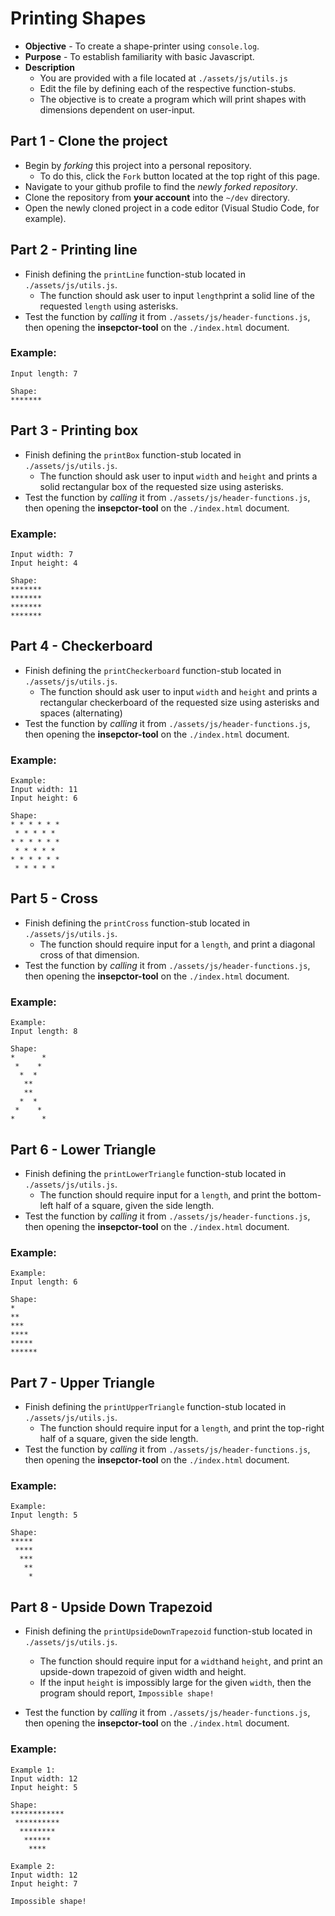 # Printing Shapes

* **Objective** - To create a shape-printer using `console.log`.
* **Purpose** - To establish familiarity with basic Javascript.
* **Description**
    * You are provided with a file located at `./assets/js/utils.js`
    * Edit the file by defining each of the respective function-stubs.
    * The objective is to create a program which will print shapes with dimensions dependent on user-input.



## Part 1 - Clone the project

* Begin by _forking_ this project into a personal repository.
   * To do this, click the `Fork` button located at the top right of this page.
* Navigate to your github profile to find the _newly forked repository_.
* Clone the repository from **your account** into the `~/dev` directory.
* Open the newly cloned project in a code editor (Visual Studio Code, for example).


## Part 2 - Printing line
* Finish defining the `printLine` function-stub located in `./assets/js/utils.js`.
	* The function should ask user to input `length`print a solid line of the requested `length` using asterisks.
* Test the function by _calling_ it from `./assets/js/header-functions.js`, then opening the **insepctor-tool** on the `./index.html` document.

### Example:


```
Input length: 7

Shape:
*******

```




## Part 3 - Printing box
* Finish defining the `printBox` function-stub located in `./assets/js/utils.js`.
	* The function should ask user to input `width` and `height` and prints a solid rectangular box of the requested size using asterisks.
* Test the function by _calling_ it from `./assets/js/header-functions.js`, then opening the **insepctor-tool** on the `./index.html` document.

### Example:

```
Input width: 7
Input height: 4

Shape:
*******
*******
*******
*******
```


## Part 4 - Checkerboard
* Finish defining the `printCheckerboard` function-stub located in `./assets/js/utils.js`.
	* The function should ask user to input `width` and `height` and prints a rectangular checkerboard of the requested size using asterisks and spaces (alternating)
* Test the function by _calling_ it from `./assets/js/header-functions.js`, then opening the **insepctor-tool** on the `./index.html` document.

### Example:

```
Example:
Input width: 11
Input height: 6

Shape:
* * * * * *
 * * * * * 
* * * * * *
 * * * * *
* * * * * *
 * * * * *
```












## Part 5 - Cross
* Finish defining the `printCross` function-stub located in `./assets/js/utils.js`.
	* The function should require input for a `length`, and print a diagonal cross of that dimension.
* Test the function by _calling_ it from `./assets/js/header-functions.js`, then opening the **insepctor-tool** on the `./index.html` document.

### Example:

```
Example:
Input length: 8

Shape:
*      *
 *    *
  *  *
   **
   **
  *  *
 *    *
*      *
```







## Part 6 - Lower Triangle
* Finish defining the `printLowerTriangle` function-stub located in `./assets/js/utils.js`.
	* The function should require input for a `length`, and print the bottom-left half of a square, given the side length.
* Test the function by _calling_ it from `./assets/js/header-functions.js`, then opening the **insepctor-tool** on the `./index.html` document.

### Example:

```
Example:
Input length: 6

Shape:
*
**
***
****
*****
******
```






## Part 7 - Upper Triangle
* Finish defining the `printUpperTriangle` function-stub located in `./assets/js/utils.js`.
	* The function should require input for a `length`, and print the top-right half of a square, given the side length.
* Test the function by _calling_ it from `./assets/js/header-functions.js`, then opening the **insepctor-tool** on the `./index.html` document.

### Example:

```
Example:
Input length: 5

Shape:
*****
 ****
  ***
   **
    *
```







## Part 8 - Upside Down Trapezoid
* Finish defining the `printUpsideDownTrapezoid` function-stub located in `./assets/js/utils.js`.
	* The function should require input for a `width`and `height`, and print an upside-down trapezoid of given width and height.
	* If the input `height` is impossibly large for the given `width`, then the program should report, `Impossible shape!`

* Test the function by _calling_ it from `./assets/js/header-functions.js`, then opening the **insepctor-tool** on the `./index.html` document.

### Example:

```
Example 1:
Input width: 12
Input height: 5

Shape:
************
 **********
  ********
   ******
    ****
```


```
Example 2:
Input width: 12
Input height: 7

Impossible shape!

```





